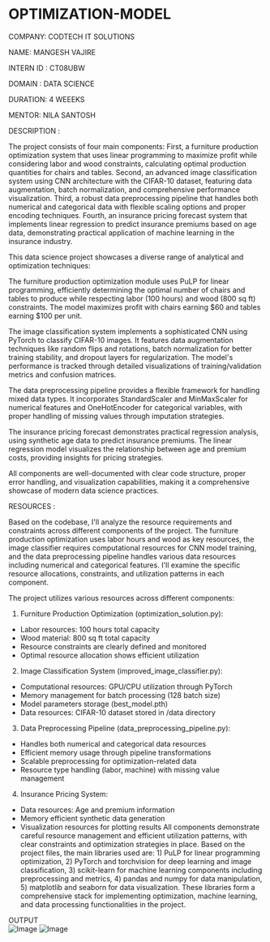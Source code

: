 # OPTIMIZATION-MODEL

COMPANY: CODTECH IT SOLUTIONS

NAME: MANGESH VAJIRE

INTERN ID : CT08UBW

DOMAIN : DATA SCIENCE

DURATION: 4 WEEEKS

MENTOR: NILA SANTOSH

DESCRIPTION :

The project consists of four main components: First, a furniture production optimization system that uses linear programming to maximize profit while considering labor and wood constraints, calculating optimal production quantities for chairs and tables. Second, an advanced image classification system using CNN architecture with the CIFAR-10 dataset, featuring data augmentation, batch normalization, and comprehensive performance visualization. Third, a robust data preprocessing pipeline that handles both numerical and categorical data with flexible scaling options and proper encoding techniques. Fourth, an insurance pricing forecast system that implements linear regression to predict insurance premiums based on age data, demonstrating practical application of machine learning in the insurance industry.

This data science project showcases a diverse range of analytical and optimization techniques:

The furniture production optimization module uses PuLP for linear programming, efficiently determining the optimal number of chairs and tables to produce while respecting labor (100 hours) and wood (800 sq ft) constraints. The model maximizes profit with chairs earning $60 and tables earning $100 per unit.

The image classification system implements a sophisticated CNN using PyTorch to classify CIFAR-10 images. It features data augmentation techniques like random flips and rotations, batch normalization for better training stability, and dropout layers for regularization. The model's performance is tracked through detailed visualizations of training/validation metrics and confusion matrices.

The data preprocessing pipeline provides a flexible framework for handling mixed data types. It incorporates StandardScaler and MinMaxScaler for numerical features and OneHotEncoder for categorical variables, with proper handling of missing values through imputation strategies.

The insurance pricing forecast demonstrates practical regression analysis, using synthetic age data to predict insurance premiums. The linear regression model visualizes the relationship between age and premium costs, providing insights for pricing strategies.

All components are well-documented with clear code structure, proper error handling, and visualization capabilities, making it a comprehensive showcase of modern data science practices.

RESOURCES :

Based on the codebase, I'll analyze the resource requirements and constraints across different components of the project. The furniture production optimization uses labor hours and wood as key resources, the image classifier requires computational resources for CNN model training, and the data preprocessing pipeline handles various data resources including numerical and categorical features. I'll examine the specific resource allocations, constraints, and utilization patterns in each component.

The project utilizes various resources across different components:

1. Furniture Production Optimization (optimization_solution.py):
- Labor resources: 100 hours total capacity
- Wood material: 800 sq ft total capacity
- Resource constraints are clearly defined and monitored
- Optimal resource allocation shows efficient utilization
2. Image Classification System (improved_image_classifier.py):
- Computational resources: GPU/CPU utilization through PyTorch
- Memory management for batch processing (128 batch size)
- Model parameters storage (best_model.pth)
- Data resources: CIFAR-10 dataset stored in /data directory
3. Data Preprocessing Pipeline (data_preprocessing_pipeline.py):
- Handles both numerical and categorical data resources
- Efficient memory usage through pipeline transformations
- Scalable preprocessing for optimization-related data
- Resource type handling (labor, machine) with missing value management
4. Insurance Pricing System:
- Data resources: Age and premium information
- Memory efficient synthetic data generation
- Visualization resources for plotting results
All components demonstrate careful resource management and efficient utilization patterns, with clear constraints and optimization strategies in place.
Based on the project files, the main libraries used are: 1) PuLP for linear programming optimization, 2) PyTorch and torchvision for deep learning and image classification, 3) scikit-learn for machine learning components including preprocessing and metrics, 4) pandas and numpy for data manipulation, 5) matplotlib and seaborn for data visualization. These libraries form a comprehensive stack for implementing optimization, machine learning, and data processing functionalities in the project.

OUTPUT  
![Image](https://github.com/user-attachments/assets/deac88d0-f096-45dc-ae29-54c0b4d2cb1f)
![Image](https://github.com/user-attachments/assets/c14fb337-f59d-4e0c-b649-772e1fbadfa6)
